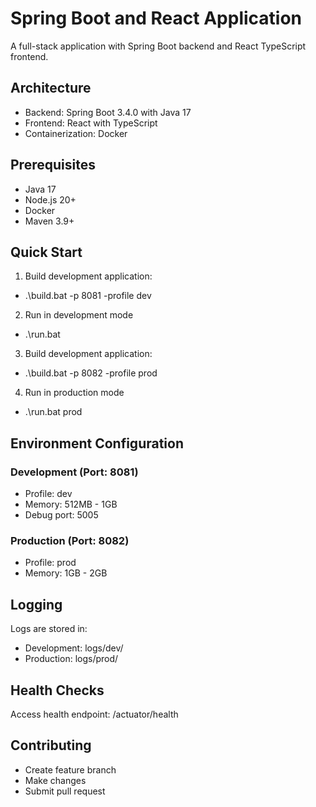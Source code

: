# Spring Boot and React Application

A full-stack application with Spring Boot backend and React TypeScript frontend.

## Architecture

- Backend: Spring Boot 3.4.0 with Java 17
- Frontend: React with TypeScript
- Containerization: Docker

## Prerequisites

- Java 17
- Node.js 20+
- Docker
- Maven 3.9+

## Quick Start

1. Build development application:
- .\build.bat -p 8081 -profile dev

2. Run in development mode
- .\run.bat

3. Build development application:
- .\build.bat -p 8082 -profile prod

4. Run in production mode
- .\run.bat prod

## Environment Configuration

### Development (Port: 8081)

- Profile: dev
- Memory: 512MB - 1GB
- Debug port: 5005

### Production (Port: 8082)

- Profile: prod
- Memory: 1GB - 2GB

## Logging

Logs are stored in:

- Development: logs/dev/
- Production: logs/prod/

## Health Checks

Access health endpoint: /actuator/health

## Contributing

- Create feature branch
- Make changes
- Submit pull request
